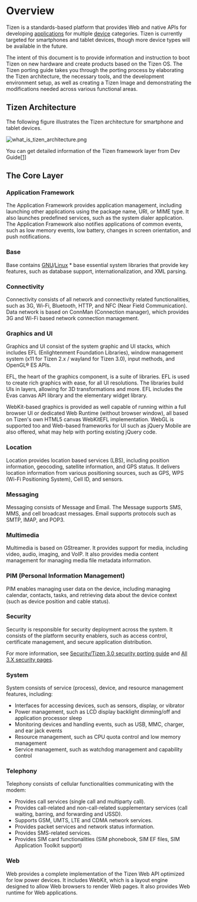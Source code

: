 

# Overview


Tizen is a standards-based platform that provides Web and native APIs for developing [applications](https://wiki.tizen.org/Applications) for multiple [device](https://wiki.tizen.org/index.php?title=Device&action=edit&redlink=1) categories. Tizen is currently targeted for smartphones and tablet devices, though more device types will be available in the future.


The intent of this document is to provide information and instruction to boot Tizen on new hardware and create products based on the Tizen OS. The Tizen porting guide takes you through the porting process by elaborating the Tizen architecture, the necessary tools, and the development environment setup, as well as creating a Tizen Image and demonstrating the modifications needed across various functional areas.

## Tizen Architecture

The following figure illustrates the Tizen architecture for smartphone and tablet devices.

![what_is_tizen_architecture.png](https://developer.tizen.org/sites/default/files/images/what_is_tizen_architecture.png)

You can get detailed information of the Tizen framework layer from Dev Guide[[1\]](https://developer.tizen.org/development/getting-started/overview#type)

## The Core Layer

### Application Framework

The Application Framework provides application management, including launching other applications using the package name, URI, or MIME type. It also launches predefined services, such as the system dialer application. The Application Framework also notifies applications of common events, such as low memory events, low battery, changes in screen orientation, and push notifications.

### Base

Base contains [GNU](https://wiki.tizen.org/index.php?title=GNU&action=edit&redlink=1)/[Linux](https://wiki.tizen.org/Linux) * base essential system libraries that provide key features, such as database support, internationalization, and XML parsing.

### Connectivity

Connectivity consists of all network and connectivity related functionalities, such as 3G, Wi-Fi, Bluetooth, HTTP, and NFC (Near Field Communication). Data network is based on ConnMan (Connection manager), which provides 3G and Wi-Fi based network connection management.

### Graphics and UI

Graphics and UI consist of the system graphic and UI stacks, which includes EFL (Enlightenment Foundation Libraries), window management system (x11 for Tizen 2.x / wayland for Tizen 3.0), input methods, and OpenGL® ES APIs.

EFL, the heart of the graphics component, is a suite of libraries. EFL is used to create rich graphics with ease, for all UI resolutions. The libraries build UIs in layers, allowing for 3D transformations and more. EFL includes the Evas canvas API library and the elementary widget library.

WebKit-based graphics is provided as well capable of running within a full browser UI or dedicated Web Runtime (without browser window), all based on Tizen's own HTML5 canvas WebKitEFL implementation. WebGL is supported too and Web-based frameworks for UI such as jQuery Mobile are also offered, what may help with porting existing jQuery code.

### Location

Location provides location based services (LBS), including position information, geocoding, satellite information, and GPS status. It delivers location information from various positioning sources, such as GPS, WPS (Wi-Fi Positioning System), Cell ID, and sensors.

### Messaging

Messaging consists of Message and Email. The Message supports SMS, MMS, and cell broadcast messages. Email supports protocols such as SMTP, IMAP, and POP3.

### Multimedia

Multimedia is based on GStreamer. It provides support for media, including video, audio, imaging, and VoIP. It also provides media content management for managing media file metadata information.

### PIM (Personal Information Management)

PIM enables managing user data on the device, including managing calendar, contacts, tasks, and retrieving data about the device context (such as device position and cable status).

### Security

Security is responsible for security deployment across the system. It consists of the platform security enablers, such as access control, certificate management, and secure application distribution.

For more information, see [Security/Tizen 3.0 security porting guide](https://wiki.tizen.org/wiki/Security/Tizen_3.0_security_porting_guide) and [All 3.X security pages](https://wiki.tizen.org/wiki/Security#All_3.X_security_pages).

### System

System consists of service (process), device, and resource management features, including:

- Interfaces for accessing devices, such as sensors, display, or vibrator
- Power management, such as LCD display backlight dimming/off and application processor sleep
- Monitoring devices and handling events, such as USB, MMC, charger, and ear jack events
- Resource management, such as CPU quota control and low memory management
- Service management, such as watchdog management and capability control

### Telephony

Telephony consists of cellular functionalities communicating with the modem:

- Provides call services (single call and multiparty call).
- Provides call-related and non-call-related supplementary services (call waiting, barring, and forwarding and USSD).
- Supports GSM, UMTS, LTE and CDMA network services.
- Provides packet services and network status information.
- Provides SMS-related services.
- Provides SIM card functionalities (SIM phonebook, SIM EF files, SIM Application Toolkit support)

### Web

Web provides a complete implementation of the Tizen Web API optimized for low power devices. It includes WebKit, which is a layout engine designed to allow Web browsers to render Web pages. It also provides Web runtime for Web applications.